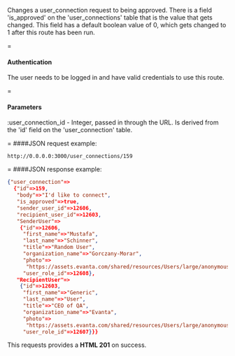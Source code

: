 <!-- --- title: PATCH /user_connections/:user_connection_id -->

Changes a user_connection request to being approved. There is a field 'is_approved' on the 'user_connections' table that is the value that gets changed. This field has a default boolean value of 0, which gets changed to 1 after this route has been run.

=
#### Authentication

The user needs to be logged in and have valid credentials to use this route.

=
#### Parameters

:user_connection_id - Integer, passed in through the URL. Is derived from the 'id' field on the 'user_connection' table.

=
####JSON request example:
```
http://0.0.0.0:3000/user_connections/159
```

=
####JSON response example:

```json
{"user_connection"=>
  {"id"=>159,
   "body"=>"I'd like to connect",
   "is_approved"=>true,
   "sender_user_id"=>12606,
   "recipient_user_id"=>12603,
   "SenderUser"=>
    {"id"=>12606,
     "first_name"=>"Mustafa",
     "last_name"=>"Schinner",
     "title"=>"Random User",
     "organization_name"=>"Gorczany-Morar",
     "photo"=>
      "https://assets.evanta.com/shared/resources/Users/large/anonymous2.jpg",
     "user_role_id"=>12608},
   "RecipientUser"=>
    {"id"=>12603,
     "first_name"=>"Generic",
     "last_name"=>"User",
     "title"=>"CEO of QA",
     "organization_name"=>"Evanta",
     "photo"=>
      "https://assets.evanta.com/shared/resources/Users/large/anonymous2.jpg",
     "user_role_id"=>12607}}}
```

This requests provides a <strong>HTML 201</strong> on success.